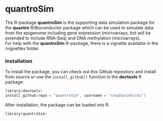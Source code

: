 # quantroSim

The R-package **quantroSim** is the supporting 
   data simulation package for the **quantro** 
   R/Bioconductor package which can be used to 
   simulate data from the epigenome including
   gene expression (microarrays, but will be extended 
   to include RNA-Seq) and DNA methylation (microarrays).  
For help with the **quantroSim** R-package, there is a vignette
  available in the /vignettes folder.
  
### Installation

 To install the package, you can check out this Github repository and install from source or use the `install_github()` function in the **devtools** R package:
```s
library(devtools)
install_github(repo = "quantroSim", username = "stephaniehicks")
```

After installation, the package can be loaded into R.
```s
library(quantroSim)
```

